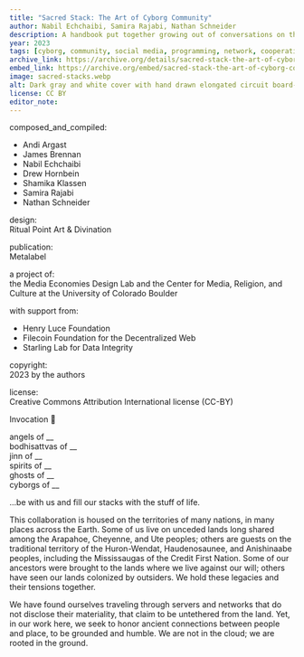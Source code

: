 ```yaml
---
title: "Sacred Stack: The Art of Cyborg Community"
author: Nabil Echchaibi, Samira Rajabi, Nathan Schneider
description: A handbook put together growing out of conversations on the intersection of community and technology. 
year: 2023
tags: [cyborg, community, social media, programming, network, cooperative, wiki, covenant, tech sovereignty, AI]
archive_link: https://archive.org/details/sacred-stack-the-art-of-cyborg-community/ 
embed_link: https://archive.org/embed/sacred-stack-the-art-of-cyborg-community/
image: sacred-stacks.webp
alt: Dark gray and white cover with hand drawn elongated circuit board-like lettering with title Sacred Stacks The Art of Cyborg Community, and drawn computer chips underneath
license: CC BY
editor_note: 
---
```


composed_and_compiled:

* Andi Argast
* James Brennan
* Nabil Echchaibi
* Drew Hornbein
* Shamika Klassen
* Samira Rajabi
* Nathan Schneider


design:  
Ritual Point Art & Divination

publication:  
Metalabel
  
a project of:  
the Media Economies Design Lab and the Center for Media, Religion, and Culture at the University of Colorado Boulder

with support from:

* Henry Luce Foundation
* Filecoin Foundation for the Decentralized Web
* Starling Lab for Data Integrity

copyright:  
2023 by the authors

license:  
Creative Commons Attribution International license (CC-BY)

Invocation 🙏

angels of __  
bodhisattvas of __  
jinn of __  
spirits of __  
ghosts of __  
cyborgs of __  

…be with us and fill our stacks with the stuff of life.

This collaboration is housed on the territories of many nations, in many places across the Earth. Some of us live on unceded lands long shared among the Arapahoe, Cheyenne, and Ute peoples; others are guests on the traditional territory of the Huron-Wendat, Haudenosaunee, and Anishinaabe peoples, including the Mississaugas of the Credit First Nation. Some of our ancestors were brought to the lands where we live against our will; others have seen our lands colonized by outsiders. We hold these legacies and their tensions together.

We have found ourselves traveling through servers and networks that do not disclose their materiality, that claim to be untethered from the land. Yet, in our work here, we seek to honor ancient connections between people and place, to be grounded and humble. We are not in the cloud; we are rooted in the ground.
